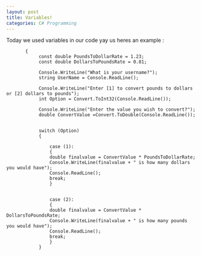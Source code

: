 ```yaml
---
layout: post
title: Variables!
categories: C# Programming
---
```

Today we used variables in our code yay us heres an example :
           
           
           
           {
                const double PoundsToDollarRate = 1.23;
                const double DollarsToPoundsRate = 0.81;

                Console.WriteLine("What is your username?");
                string UserName = Console.ReadLine();

                Console.WriteLine("Enter [1] to convert pounds to dollars  or [2] dollars to pounds");
                int Option = Convert.ToInt32(Console.ReadLine());

                Console.WriteLine("Enter the value you wish to convert?");
                double ConvertValue =Convert.ToDouble(Console.ReadLine());


                switch (Option)
                {
                   
                    case (1):
                    { 
                    double finalvalue = ConvertValue * PoundsToDollarRate;
                    Console.WriteLine(finalvalue + " is how many dollars you would have");
                    Console.ReadLine();
                    break;
                    }

                     
                    case (2):
                    { 
                    double finalvalue = ConvertValue * DollarsToPoundsRate;
                    Console.WriteLine(finalvalue + " is how many pounds you would have");
                    Console.ReadLine();
                    break;
                    }
                }
